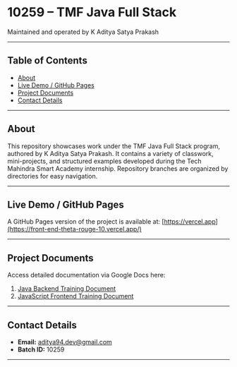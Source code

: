 # 10259 – TMF Java Full Stack

Maintained and operated by K Aditya Satya Prakash

---

## Table of Contents

* [About](#github.com/siddhu949)
* [Live Demo / GitHub Pages](#live-demo--github-pages)
* [Project Documents](#project-documents)
* [Contact Details](#github.com/siddhu949)

---

## About

This repository showcases work under the TMF Java Full Stack program, authored by K Aditya Satya Prakash. It contains a variety of classwork, mini-projects, and structured examples developed during the Tech Mahindra Smart Academy internship. Repository branches are organized by directories for easy navigation.

---

## Live Demo / GitHub Pages

A GitHub Pages version of the project is available at: 
[https://vercel.app](https://front-end-theta-rouge-10.vercel.app/)

---

## Project Documents

Access detailed documentation via Google Docs here:

1. [Java Backend Training Document](https://docs.google.com/document/d/1v34TL_erfKfbicO_MSEZ0odxCt4jSqinJNlfpLxObjY/edit?usp=sharing)
2. [JavaScript Frontend Training Document](https://docs.google.com/document/d/1oujmHbVn29D2yxp_D5HU4dwatQkXWqgnos0kJHXs_IE/edit?usp=sharing)

---

## Contact Details

* **Email:** aditya94.dev@gmail.com
* **Batch ID:** 10259


---
